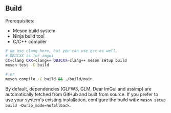 ## Build

Prerequisites:

- Meson build system
- Ninja build tool
- C/C++ compiler

```bash
# we use clang here, but you can use gcc as well.
# OBJCXX is for imgui
CC=clang CXX=clang++ OBJCXX=clang++ meson setup build
meson test -C build

# or
meson compile -C build && ./build/main
```

By default, dependencies (GLFW3, GLM, Dear ImGui and assimp) are automatically fetched from GitHub and built from source. If you prefer to use your system's existing installation, configure the build with: `meson setup build -Dwrap_mode=nofallback`.
